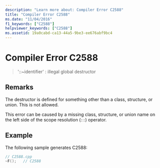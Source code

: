 ```yaml
---
description: "Learn more about: Compiler Error C2588"
title: "Compiler Error C2588"
ms.date: "11/04/2016"
f1_keywords: ["C2588"]
helpviewer_keywords: ["C2588"]
ms.assetid: 19a0cabd-ca13-44a5-9be3-ee676abf9bc4
---
```

# Compiler Error C2588

> '::~identifier' : illegal global destructor

## Remarks

The destructor is defined for something other than a class, structure, or union. This is not allowed.

This error can be caused by a missing class, structure, or union name on the left side of the scope resolution (`::`) operator.

## Example

The following sample generates C2588:

```cpp
// C2588.cpp
~F();   // C2588
```
